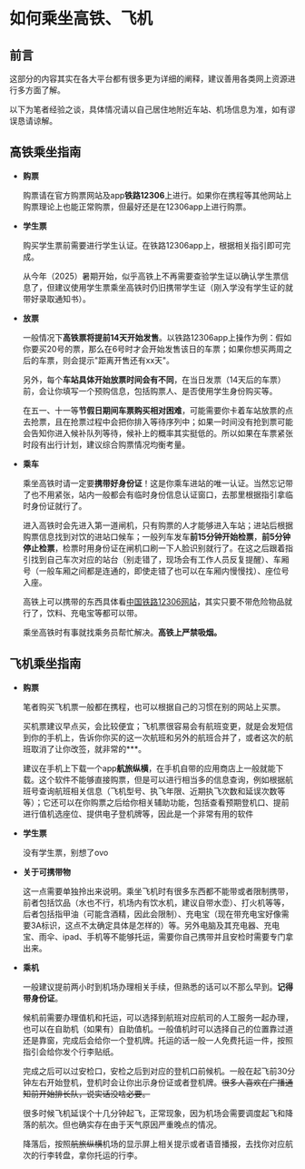 # 如何乘坐高铁、飞机

## 前言

这部分的内容其实在各大平台都有很多更为详细的阐释，建议善用各类网上资源进行多方面了解。

以下为笔者经验之谈，具体情况请以自己居住地附近车站、机场信息为准，如有谬误恳请谅解。

## 高铁乘坐指南

- **购票**

  购票请在官方购票网站及app**铁路12306**上进行。如果你在携程等其他网站上购票理论上也能正常购票，但最好还是在12306app上进行购票。

- **学生票**

  购买学生票前需要进行学生认证。在铁路12306app上，根据相关指引即可完成。

  从今年（2025）暑期开始，似乎高铁上不再需要查验学生证以确认学生票信息了，但建议使用学生票乘坐高铁时仍旧携带学生证（刚入学没有学生证的就带好录取通知书）。

- **放票**

  一般情况下**高铁票将提前14天开始发售**。以铁路12306app上操作为例：假如你要买20号的票，那么在6号时才会开始发售该日的车票；如果你想买两周之后的车票，则会提示"距离开售还有xx天"。

  另外，每个**车站具体开始放票时间会有不同**，在当日发票（14天后的车票）前，会让你填写一个预购信息，包括购票人、是否使用学生身份购买等。

  在五一、十一等**节假日期间车票购买相对困难**，可能需要你卡着车站放票的点去抢票，且在抢票过程中会把你排入等待序列中；如果一时间没有抢到票可能会告知你进入候补队列等待，候补上的概率其实挺低的。所以如果在车票紧张时段有出行计划，建议综合购票情况均衡考量。

- **乘车**

  乘坐高铁时请一定要**携带好身份证**！这是你乘车进站的唯一认证。当然忘记带了也不用紧张，站内一般都会有临时身份信息认证窗口，去那里根据指引拿临时身份证就行了。

  进入高铁时会先进入第一道闸机，只有购票的人才能够进入车站；进站后根据购票信息找到对饮的进站口候车；一般列车发车**前15分钟开始检票**，**前5分钟停止检票**，检票时用身份证在闸机口刷一下人脸识别就行了。在这之后跟着指引找到自己车次对应的站台（别走错了，现场会有工作人员反复提醒）、车厢号（一般车厢之间都是连通的，即使走错了也可以在车厢内慢慢找）、座位号入座。

  高铁上可以携带的东西具体看[中国铁路12306网站](https://kyfw.12306.cn/otn/gonggao/luggage.html)，其实只要不带危险物品就行了，饮料、充电宝等都可以带。

  乘坐高铁时有事就找乘务员帮忙解决。**高铁上严禁吸烟。**

## 飞机乘坐指南

- **购票**

  笔者购买飞机票一般都在携程，也可以根据自己的习惯在别的网站上买票。

  买机票建议早点买，会比较便宜；飞机票很容易会有航班变更，就是会发短信到你的手机上，告诉你你买的这一次航班和另外的航班合并了，或者这次的航班取消了让你改签，就非常的***。

  建议在手机上下载一个app**航旅纵横**，在手机自带的应用商店上一般就能下载。这个软件不能够直接购票，但是可以进行相当多的信息查询，例如根据航班号查询航班相关信息（飞机型号、执飞年限、近期执飞次数和延误次数等等）；它还可以在你购票之后给你相关辅助功能，包括查看预期登机口、提前进行值机选座位、提供电子登机牌等，因此是一个非常有用的软件

- **学生票**

  没有学生票，别想了ovo

- **关于可携带物**

  这一点需要单独拎出来说明。乘坐飞机时有很多东西都不能带或者限制携带，前者包括饮品（水也不行，机场内有饮水机，建议自带水壶）、打火机等等，后者包括指甲油（可能含酒精，因此会限制）、充电宝（现在带充电宝好像需要3A标识，这点不太确定具体是怎样的）等。另外电脑及其充电器、充电宝、雨伞、ipad、手机等不能够托运，需要你自己携带并且安检时需要专门拿出来。

- **乘机**

  一般建议提前两小时到机场办理相关手续，但熟悉的话可以不那么早到。**记得带身份证**。

  候机前需要办理值机和托运，可以选择到航班对应航司的人工服务一起办理，也可以在自助机（如果有）自助值机。一般值机时可以选择自己的位置靠过道还是靠窗，完成后会给你一个登机牌。托运的话一般一人免费托运一件，按照指引会给你发个行李贴纸。

  完成之后可以过安检口，安检之后到对应的登机口前候机。一般在起飞前30分钟左右开始登机，登机时会让你出示身份证或者登机牌。~~很多人喜欢在广播通知前开始排长队，说实话没啥必要。~~

  很多时候飞机延误个十几分钟起飞，正常现象，因为机场会需要调度起飞和降落的航次。但也确实存在由于天气原因严重晚点的情况。

  降落后，按照~~航旅纵横~~机场的显示屏上相关提示或者语音播报，去找你对应航次的行李转盘，拿你托运的行李。